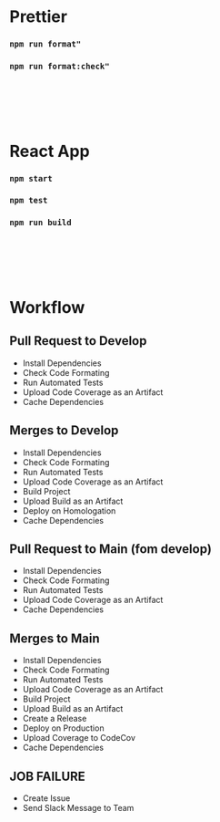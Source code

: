 # Prettier

### `npm run format"`

### `npm run format:check"`

<br><br><br><br>

# React App

### `npm start`

### `npm test`

### `npm run build`

<br><br><br><br>

# Workflow

## Pull Request to Develop

- Install Dependencies
- Check Code Formating
- Run Automated Tests
- Upload Code Coverage as an Artifact
- Cache Dependencies

## Merges to Develop

- Install Dependencies
- Check Code Formating
- Run Automated Tests
- Upload Code Coverage as an Artifact
- Build Project
- Upload Build as an Artifact
- Deploy on Homologation
- Cache Dependencies

## Pull Request to Main (fom develop)

- Install Dependencies
- Check Code Formating
- Run Automated Tests
- Upload Code Coverage as an Artifact
- Cache Dependencies

## Merges to Main

- Install Dependencies
- Check Code Formating
- Run Automated Tests
- Upload Code Coverage as an Artifact
- Build Project
- Upload Build as an Artifact
- Create a Release
- Deploy on Production
- Upload Coverage to CodeCov
- Cache Dependencies

## JOB FAILURE

- Create Issue
- Send Slack Message to Team
